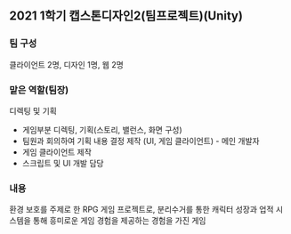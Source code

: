 ## 2021 1학기 캡스톤디자인2(팀프로젝트)(Unity)

### 팀 구성
클라이언트 2명, 디자인 1명, 웹 2명

### 맡은 역할(팀장)
디렉팅 및 기획
  - 게임부분 디렉팅, 기획(스토리, 밸런스, 화면 구성)
  - 팀원과 회의하여 기획 내용 결정
제작 (UI, 게임 클라이언트) - 메인 개발자
  - 게임 클라이언트 제작
  - 스크립트 및 UI 개발 담당

### 내용
환경 보호를 주제로 한 RPG 게임 프로젝트로, 분리수거를 통한 캐릭터 성장과 업적 시스템을 통해 흥미로운 게임 경험을 제공하는 경험을 가진 게임
